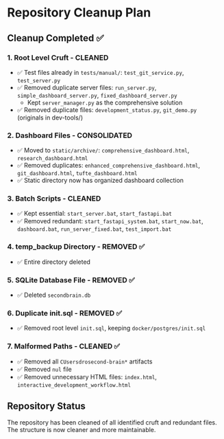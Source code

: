 # Repository Cleanup Plan

## Cleanup Completed ✅

### 1. Root Level Cruft - CLEANED
- ✅ Test files already in `tests/manual/`: `test_git_service.py`, `test_server.py`
- ✅ Removed duplicate server files: `run_server.py`, `simple_dashboard_server.py`, `fixed_dashboard_server.py`
  - Kept `server_manager.py` as the comprehensive solution
- ✅ Removed duplicate files: `development_status.py`, `git_demo.py` (originals in dev-tools/)

### 2. Dashboard Files - CONSOLIDATED
- ✅ Moved to `static/archive/`: `comprehensive_dashboard.html`, `research_dashboard.html`
- ✅ Removed duplicates: `enhanced_comprehensive_dashboard.html`, `git_dashboard.html`, `tufte_dashboard.html`
- ✅ Static directory now has organized dashboard collection

### 3. Batch Scripts - CLEANED
- ✅ Kept essential: `start_server.bat`, `start_fastapi.bat`
- ✅ Removed redundant: `start_fastapi_system.bat`, `start_now.bat`, `dashboard.bat`, `run_server_fixed.bat`, `test_import.bat`

### 4. temp_backup Directory - REMOVED ✅
- ✅ Entire directory deleted

### 5. SQLite Database File - REMOVED ✅
- ✅ Deleted `secondbrain.db`

### 6. Duplicate init.sql - REMOVED ✅
- ✅ Removed root level `init.sql`, keeping `docker/postgres/init.sql`

### 7. Malformed Paths - CLEANED ✅
- ✅ Removed all `CUsersdrosecond-brain*` artifacts
- ✅ Removed `nul` file
- ✅ Removed unnecessary HTML files: `index.html`, `interactive_development_workflow.html`

## Repository Status
The repository has been cleaned of all identified cruft and redundant files. The structure is now cleaner and more maintainable.